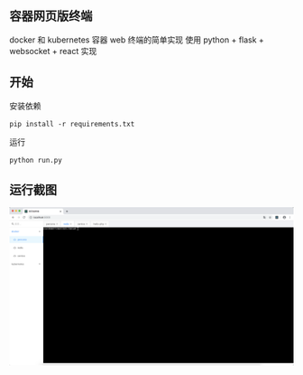 ## 容器网页版终端
docker 和 kubernetes 容器 web 终端的简单实现
使用 python + flask + websocket + react 实现

## 开始
安装依赖
```
pip install -r requirements.txt
```
运行
```
python run.py
```
## 运行截图

![container-web-terminal](./images/container-web-terminal.png)
